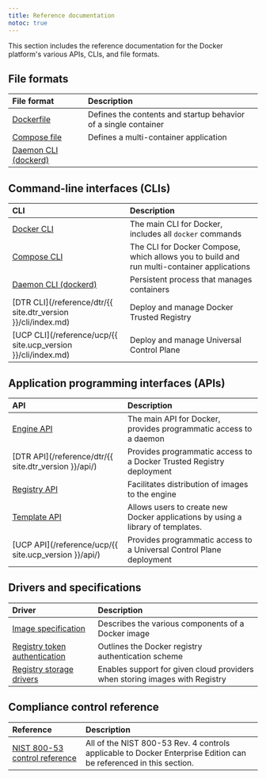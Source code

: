 ```yaml
---
title: Reference documentation
notoc: true
---
```


This section includes the reference documentation for the Docker platform's
various APIs, CLIs, and file formats.

## File formats

| File format                                                         | Description                                                     |
|:--------------------------------------------------------------------|:----------------------------------------------------------------|
| [Dockerfile](/engine/reference/builder/)                            | Defines the contents and startup behavior of a single container |
| [Compose file](/compose/compose-file/)                              | Defines a multi-container application                           |
| [Daemon CLI (dockerd)]()| 


## Command-line interfaces (CLIs)

| CLI                                                           | Description                                                                                                     |
|:--------------------------------------------------------------|:----------------------------------------------------------------------------------------------------------------|
| [Docker CLI](/engine/reference/commandline/cli/)              | The main CLI for Docker, includes all `docker` commands |
| [Compose CLI](/compose/reference/overview/)                   | The CLI for Docker Compose, which allows you to build and run multi-container applications                      |
| [Daemon CLI (dockerd)](/engine/reference/commandline/dockerd/)                            | Persistent process that manages containers                                                 |
| [DTR CLI](/reference/dtr/{{ site.dtr_version }}/cli/index.md) | Deploy and manage Docker Trusted Registry                                                                       |
| [UCP CLI](/reference/ucp/{{ site.ucp_version }}/cli/index.md) | Deploy and manage Universal Control Plane                                                                       |

## Application programming interfaces (APIs)

| API                                                   | Description                                                                            |
|:------------------------------------------------------|:---------------------------------------------------------------------------------------|
| [Engine API](/engine/api/)                            | The main API for Docker, provides programmatic access to a daemon |
| [DTR API](/reference/dtr/{{ site.dtr_version }}/api/) | Provides programmatic access to a Docker Trusted Registry deployment                   |
| [Registry API](/registry/spec/api/)                   | Facilitates distribution of images to the engine                                       |
| [Template API](app-template/api-reference)| Allows users to create new Docker applications by using a library of templates.|
| [UCP API](/reference/ucp/{{ site.ucp_version }}/api/) | Provides programmatic access to a Universal Control Plane deployment                   |

## Drivers and specifications

| Driver                                                 | Description                                                                        |
|:-------------------------------------------------------|:-----------------------------------------------------------------------------------|
| [Image specification](/registry/spec/manifest-v2-2/)   | Describes the various components of a Docker image                                 |
| [Registry token authentication](/registry/spec/auth/)  | Outlines the Docker registry authentication scheme                                 |
| [Registry storage drivers](/registry/storage-drivers/) | Enables support for given cloud providers when storing images with Registry        |

## Compliance control reference

| Reference                                                      | Description                                                                                                       |
|:---------------------------------------------------------------|:------------------------------------------------------------------------------------------------------------------|
| [NIST 800-53 control reference](/compliance/reference/800-53/) | All of the NIST 800-53 Rev. 4 controls applicable to Docker Enterprise Edition can be referenced in this section. |
